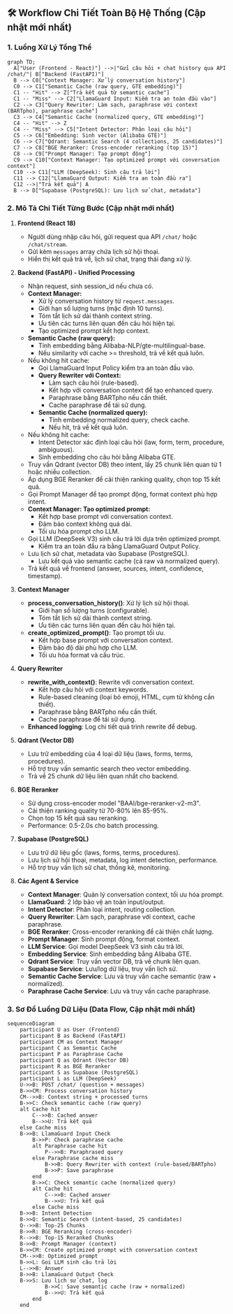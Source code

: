 ## 🛠️ Workflow Chi Tiết Toàn Bộ Hệ Thống (Cập nhật mới nhất)

### 1. Luồng Xử Lý Tổng Thể

```mermaid
graph TD;
  A["User (Frontend - React)"] -->|"Gửi câu hỏi + chat history qua API /chat/"| B["Backend (FastAPI)"]
  B --> C0["Context Manager: Xử lý conversation history"]
  C0 --> C1["Semantic Cache (raw query, GTE embedding)"]
  C1 -- "Hit" --> Z["Trả kết quả từ semantic cache"]
  C1 -- "Miss" --> C2["LlamaGuard Input: Kiểm tra an toàn đầu vào"]
  C2 --> C3["Query Rewriter: Làm sạch, paraphrase với context (BARTpho), paraphrase cache"]
  C3 --> C4["Semantic Cache (normalized query, GTE embedding)"]
  C4 -- "Hit" --> Z
  C4 -- "Miss" --> C5["Intent Detector: Phân loại câu hỏi"]
  C5 --> C6["Embedding: Sinh vector (Alibaba GTE)"]
  C6 --> C7["Qdrant: Semantic Search (4 collections, 25 candidates)"]
  C7 --> C8["BGE Reranker: Cross-encoder reranking (top 15)"]
  C8 --> C9["Prompt Manager: Tạo prompt động"]
  C9 --> C10["Context Manager: Tạo optimized prompt với conversation context"]
  C10 --> C11["LLM (DeepSeek): Sinh câu trả lời"]
  C11 --> C12["LlamaGuard Output: Kiểm tra an toàn đầu ra"]
  C12 -->|"Trả kết quả"| A
  B --> D["Supabase (PostgreSQL): Lưu lịch sử chat, metadata"]
```

### 2. Mô Tả Chi Tiết Từng Bước (Cập nhật mới nhất)

1. **Frontend (React 18)**
   - Người dùng nhập câu hỏi, gửi request qua API `/chat/` hoặc `/chat/stream`.
   - Gửi kèm `messages` array chứa lịch sử hội thoại.
   - Hiển thị kết quả trả về, lịch sử chat, trạng thái đang xử lý.

2. **Backend (FastAPI) - Unified Processing**
   - Nhận request, sinh session_id nếu chưa có.
   - **Context Manager:**
     - Xử lý conversation history từ `request.messages`.
     - Giới hạn số lượng turns (mặc định 10 turns).
     - Tóm tắt lịch sử dài thành context string.
     - Ưu tiên các turns liên quan đến câu hỏi hiện tại.
     - Tạo optimized prompt kết hợp context.
   - **Semantic Cache (raw query):**
     - Tính embedding bằng Alibaba-NLP/gte-multilingual-base.
     - Nếu similarity với cache >= threshold, trả về kết quả luôn.
   - Nếu không hit cache:
     - Gọi LlamaGuard Input Policy kiểm tra an toàn đầu vào.
     - **Query Rewriter với Context:**
       - Làm sạch câu hỏi (rule-based).
       - Kết hợp với conversation context để tạo enhanced query.
       - Paraphrase bằng BARTpho nếu cần thiết.
       - Cache paraphrase để tái sử dụng.
     - **Semantic Cache (normalized query):**
       - Tính embedding normalized query, check cache.
       - Nếu hit, trả về kết quả luôn.
   - Nếu không hit cache:
     - Intent Detector xác định loại câu hỏi (law, form, term, procedure, ambiguous).
     - Sinh embedding cho câu hỏi bằng Alibaba GTE.
   - Truy vấn Qdrant (vector DB) theo intent, lấy 25 chunk liên quan từ 1 hoặc nhiều collection.
   - Áp dụng BGE Reranker để cải thiện ranking quality, chọn top 15 kết quả.
   - Gọi Prompt Manager để tạo prompt động, format context phù hợp intent.
   - **Context Manager: Tạo optimized prompt:**
     - Kết hợp base prompt với conversation context.
     - Đảm bảo context không quá dài.
     - Tối ưu hóa prompt cho LLM.
   - Gọi LLM (DeepSeek V3) sinh câu trả lời dựa trên optimized prompt.
     - Kiểm tra an toàn đầu ra bằng LlamaGuard Output Policy.
   - Lưu lịch sử chat, metadata vào Supabase (PostgreSQL).
     - Lưu kết quả vào semantic cache (cả raw và normalized query).
   - Trả kết quả về frontend (answer, sources, intent, confidence, timestamp).

3. **Context Manager**
   - **process_conversation_history()**: Xử lý lịch sử hội thoại.
     - Giới hạn số lượng turns (configurable).
     - Tóm tắt lịch sử dài thành context string.
     - Ưu tiên các turns liên quan đến câu hỏi hiện tại.
   - **create_optimized_prompt()**: Tạo prompt tối ưu.
     - Kết hợp base prompt với conversation context.
     - Đảm bảo độ dài phù hợp cho LLM.
     - Tối ưu hóa format và cấu trúc.

4. **Query Rewriter**
   - **rewrite_with_context()**: Rewrite với conversation context.
     - Kết hợp câu hỏi với context keywords.
     - Rule-based cleaning (loại bỏ emoji, HTML, cụm từ không cần thiết).
     - Paraphrase bằng BARTpho nếu cần thiết.
     - Cache paraphrase để tái sử dụng.
   - **Enhanced logging**: Log chi tiết quá trình rewrite để debug.

5. **Qdrant (Vector DB)**
   - Lưu trữ embedding của 4 loại dữ liệu (laws, forms, terms, procedures).
   - Hỗ trợ truy vấn semantic search theo vector embedding.
   - Trả về 25 chunk dữ liệu liên quan nhất cho backend.

6. **BGE Reranker**
   - Sử dụng cross-encoder model "BAAI/bge-reranker-v2-m3".
   - Cải thiện ranking quality từ 70-80% lên 85-95%.
   - Chọn top 15 kết quả sau reranking.
   - Performance: 0.5-2.0s cho batch processing.

7. **Supabase (PostgreSQL)**
   - Lưu trữ dữ liệu gốc (laws, forms, terms, procedures).
   - Lưu lịch sử hội thoại, metadata, log intent detection, performance.
   - Hỗ trợ truy vấn lịch sử chat, thống kê, monitoring.

8. **Các Agent & Service**
   - **Context Manager**: Quản lý conversation context, tối ưu hóa prompt.
   - **LlamaGuard**: 2 lớp bảo vệ an toàn input/output.
   - **Intent Detector**: Phân loại intent, routing collection.
   - **Query Rewriter**: Làm sạch, paraphrase với context, cache paraphrase.
   - **BGE Reranker**: Cross-encoder reranking để cải thiện chất lượng.
   - **Prompt Manager**: Sinh prompt động, format context.
   - **LLM Service**: Gọi model DeepSeek V3 sinh câu trả lời.
   - **Embedding Service**: Sinh embedding bằng Alibaba GTE.
   - **Qdrant Service**: Truy vấn vector DB, trả về chunk liên quan.
   - **Supabase Service**: Lưu/log dữ liệu, truy vấn lịch sử.
   - **Semantic Cache Service**: Lưu và truy vấn cache semantic (raw + normalized).
   - **Paraphrase Cache Service**: Lưu và truy vấn cache paraphrase.

### 3. Sơ Đồ Luồng Dữ Liệu (Data Flow, Cập nhật mới nhất)

```mermaid
sequenceDiagram
    participant U as User (Frontend)
    participant B as Backend (FastAPI)
    participant CM as Context Manager
    participant C as Semantic Cache
    participant P as Paraphrase Cache
    participant Q as Qdrant (Vector DB)
    participant R as BGE Reranker
    participant S as Supabase (PostgreSQL)
    participant L as LLM (DeepSeek)
    U->>B: POST /chat/ (question + messages)
    B->>CM: Process conversation history
    CM-->>B: Context string + processed turns
    B->>C: Check semantic cache (raw query)
    alt Cache hit
        C-->>B: Cached answer
        B-->>U: Trả kết quả
    else Cache miss
    B->>B: LlamaGuard Input Check
        B->>P: Check paraphrase cache
        alt Paraphrase cache hit
            P-->>B: Paraphrased query
        else Paraphrase cache miss
            B->>B: Query Rewriter with context (rule-based/BARTpho)
            B->>P: Save paraphrase
        end
        B->>C: Check semantic cache (normalized query)
        alt Cache hit
            C-->>B: Cached answer
            B-->>U: Trả kết quả
        else Cache miss
    B->>B: Intent Detection
    B->>Q: Semantic Search (intent-based, 25 candidates)
    Q-->>B: Top-25 Chunks
    B->>R: BGE Reranking (cross-encoder)
    R-->>B: Top-15 Reranked Chunks
    B->>B: Prompt Manager (context)
    B->>CM: Create optimized prompt with conversation context
    CM-->>B: Optimized prompt
    B->>L: Gọi LLM sinh câu trả lời
    L-->>B: Answer
    B->>B: LlamaGuard Output Check
    B->>S: Lưu lịch sử chat, log
            B->>C: Save semantic cache (raw + normalized)
            B-->>U: Trả kết quả
        end
    end
```

